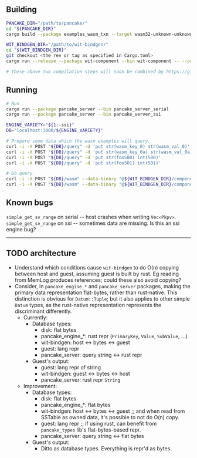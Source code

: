 ## Building

```sh
PANCAKE_DIR="/path/to/pancake/"
cd "${PANCAKE_DIR}"
cargo build --package examples_wasm_txn --target wasm32-unknown-unknown --release --features "${FEATURE}"

WIT_BINDGEN_DIR="/path/to/wit-bindgen/"
cd "${WIT_BINDGEN_DIR}"
git checkout <the rev or tag as specified in Cargo.toml>
cargo run --release --package wit-component --bin wit-component -- --output component.wasm "${PANCAKE_DIR}/target/wasm32-unknown-unknown/release/examples_wasm_txn.wasm"

# These above two compilation steps will soon be combined by https://github.com/bytecodealliance/cargo-component
```

## Running

```sh
# Run 
cargo run --package pancake_server --bin pancake_server_serial
cargo run --package pancake_server --bin pancake_server_ssi

ENGINE_VARIETY="${1:-ssi}"
DB="localhost:3000/${ENGINE_VARIETY}"

# Prepare some data which the wasm examples will query.
curl -i -X POST "${DB}/query" -d 'put str(wasm_key_0) str(wasm_val_0)'
curl -i -X POST "${DB}/query" -d 'put str(wasm_key_0a) str(wasm_val_0a)'
curl -i -X POST "${DB}/query" -d 'put str(foo500) int(500)'
curl -i -X POST "${DB}/query" -d 'put str(foo501) int(501)'

# Do query.
curl -i -X POST "${DB}/wasm" --data-binary "@${WIT_BINDGEN_DIR}/component.wasm"
curl -i -X POST "${DB}/wasm" --data-binary "@${WIT_BINDGEN_DIR}/component.wasm"
```

## Known bugs

`simple_get_sv_range` on serial -- host crashes when writing `Vec<Pkpv>`.
`simple_get_sv_range` on ssi -- sometimes data are missing. Is this an ssi engine bug?

---

## TODO architecture

- Understand which conditions cause `wit-bindgen` to do O(n) copying between host and guest, assuming guest is built by rust. Eg reading from MemLog produces references; could these also avoid copying?
- Consider, in `pancake_engine_*` and `pancake_server` packages, making the primary data representation flat-bytes, rather than rust-native. This distinction is obvious for `Datum::Tuple`; but it also applies to other simple `Datum` types, as the rust-native representation represents the discriminant differently.
    - Currently:
        - Database types:
            - disk: flat bytes
            - pancake_engine_*: rust repr (`PrimaryKey`, `Value`, `SubValue`, ...)
            - wit-bindgen: host <-> bytes <-> guest
            - guest: lang repr
            - pancake_server: query string <-> rust repr
        - Guest's output:
            - guest: lang repr of string
            - wit-bindgen: guest <-> bytes <-> host
            - pancake_server: rust repr `String`
    - Improvement:
        - Database types:
            - disk: flat bytes
            - pancake_engine_*: flat bytes
            - wit-bindgen: host <-> bytes <-> guest ;; and when read from SSTable as owned data, it's possible to not do O(n) copy.
            - guest: lang repr ;; if using rust, can benefit from `pancake_types` lib's flat-bytes-based repr.
            - pancake_server: query string <-> flat bytes
        - Guest's output:
            - Ditto as database types. Everything is repr'd as bytes.
